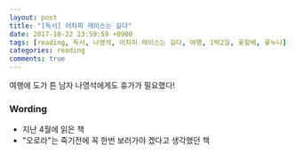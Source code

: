 ```yaml
---
layout: post
title: "[독서] 어차피 레이스는 길다"
date: 2017-10-22 23:59:59 +0900
tags: [reading, 독서, 나영석, 어차피 레이스는 길다, 여행, 1박2일, 꽃할배, 꽃누나]
categories: reading
comments: true
---
```

여행에 도가 튼 남자 나영석에게도 휴가가 필요했다!

### Wording
* 지난 4월에 읽은 책
* "오로라"는 죽기전에 꼭 한번 보러가야 겠다고 생각했던 책
